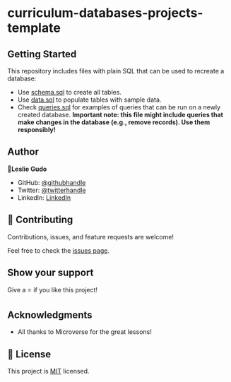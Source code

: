 # curriculum-databases-projects-template

## Getting Started

This repository includes files with plain SQL that can be used to recreate a database:

- Use [schema.sql](./schema.sql) to create all tables.
- Use [data.sql](./data.sql) to populate tables with sample data.
- Check [queries.sql](./queries.sql) for examples of queries that can be run on a newly created database. **Important note: this file might include queries that make changes in the database (e.g., remove records). Use them responsibly!**


## Author

 👤**Leslie Gudo**

- GitHub: [@githubhandle](https://github.com/Leeoasis)
- Twitter: [@twitterhandle](https://twitter.com/gudo_leslie)
- LinkedIn: [LinkedIn](https://www.linkedin.com/in/leslie-gudo/)

## 🤝 Contributing

Contributions, issues, and feature requests are welcome!

Feel free to check the [issues page](https://github.com/Leeoasis/vet-clinic-database/issues).

## Show your support

Give a ⭐️ if you like this project!

## Acknowledgments

- All thanks to Microverse for the great lessons!

## 📝 License

This project is [MIT](./LICENSE.md) licensed.